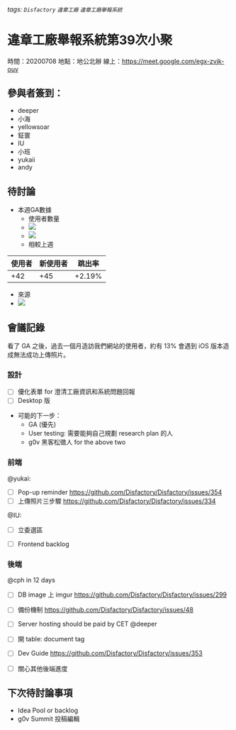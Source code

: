 ###### tags: `Disfactory` `違章工廠` `違章工廠舉報系統`

# 違章工廠舉報系統第39次小聚

時間：20200708
地點：地公北辦
線上：https://meet.google.com/egx-zvjk-ouv


## 參與者簽到：
* deeper
* 小海
* yellowsoar
* 鉦寰
* IU
* 小班
* yukaii
* andy

## 待討論
- 本週GA數據
    - 使用者數量
    - ![](https://s3-ap-northeast-1.amazonaws.com/g0v-hackmd-images/uploads/upload_3d66e75806bfcd57b334d3f0507c6b85.png)
    - ![](https://s3-ap-northeast-1.amazonaws.com/g0v-hackmd-images/uploads/upload_c8460d5a4af58c2269272fafe589e1bd.png)
    - 相較上週

| 使用者 | 新使用者 | 跳出率 |
| ----- | ------ | ------|
| +42   | +45    | +2.19% |

- 來源
- ![](https://s3-ap-northeast-1.amazonaws.com/g0v-hackmd-images/uploads/upload_7f51480f8bd18963199be27257958c87.png)


    



## 會議記錄

看了 GA 之後，過去一個月造訪我們網站的使用者，約有 13% 會遇到 iOS 版本造成無法成功上傳照片。


### 設計

- [ ] 優化表單 for 澄清工廠資訊和系統問題回報
- [ ] Desktop 版
- 可能的下一步：
    - GA (優先)
    - User testing: 需要能夠自己規劃 research plan 的人
    - g0v 黑客松徵人 for the above two

### 前端

@yukai: 
- [ ] Pop-up reminder https://github.com/Disfactory/Disfactory/issues/354
- [ ] 上傳照片三步驟 https://github.com/Disfactory/Disfactory/issues/334

@IU:
- [ ] 立委選區
- [ ] Frontend backlog


### 後端
@cph in 12 days
- [ ] DB image 上 imgur https://github.com/Disfactory/Disfactory/issues/299
- [ ] 備份機制 https://github.com/Disfactory/Disfactory/issues/48
- [ ] Server hosting should be paid by CET @deeper
- [ ] 開 table: document tag 
- [ ] Dev Guide https://github.com/Disfactory/Disfactory/issues/353
- [ ] 關心其他後端進度




## 下次待討論事項
- Idea Pool or backlog
- g0v Summit 投稿編輯